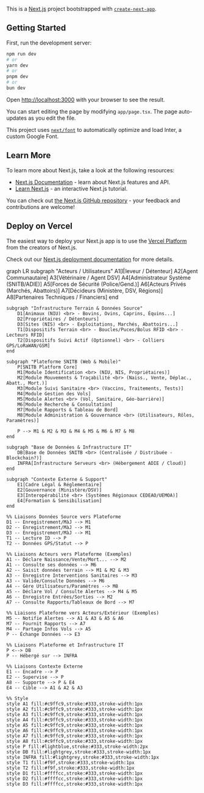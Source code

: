 This is a [Next.js](https://nextjs.org/) project bootstrapped with [`create-next-app`](https://github.com/vercel/next.js/tree/canary/packages/create-next-app).

## Getting Started

First, run the development server:

```bash
npm run dev
# or
yarn dev
# or
pnpm dev
# or
bun dev
```

Open [http://localhost:3000](http://localhost:3000) with your browser to see the result.

You can start editing the page by modifying `app/page.tsx`. The page auto-updates as you edit the file.

This project uses [`next/font`](https://nextjs.org/docs/basic-features/font-optimization) to automatically optimize and load Inter, a custom Google Font.

## Learn More

To learn more about Next.js, take a look at the following resources:

- [Next.js Documentation](https://nextjs.org/docs) - learn about Next.js features and API.
- [Learn Next.js](https://nextjs.org/learn) - an interactive Next.js tutorial.

You can check out [the Next.js GitHub repository](https://github.com/vercel/next.js/) - your feedback and contributions are welcome!

## Deploy on Vercel

The easiest way to deploy your Next.js app is to use the [Vercel Platform](https://vercel.com/new?utm_medium=default-template&filter=next.js&utm_source=create-next-app&utm_campaign=create-next-app-readme) from the creators of Next.js.

Check out our [Next.js deployment documentation](https://nextjs.org/docs/deployment) for more details.





graph LR
    subgraph "Acteurs / Utilisateurs"
        A1[Éleveur / Détenteur]
        A2[Agent Communautaire]
        A3[Vétérinaire / Agent DSV]
        A4[Administrateur Système (SNITB/ADIE)]
        A5[Forces de Sécurité (Police/Gend.)]
        A6[Acteurs Privés (Marchés, Abattoirs)]
        A7[Décideurs (Ministère, DSV, Régions)]
        A8[Partenaires Techniques / Financiers]
    end

    subgraph "Infrastructure Terrain & Données Source"
        D1[Animaux (NIU) <br> - Bovins, Ovins, Caprins, Équins...]
        D2[Propriétaires / Détenteurs]
        D3[Sites (NIS) <br> - Exploitations, Marchés, Abattoirs...]
        T1[Dispositifs Terrain <br> - Boucles/Puces/Bolus RFID <br> - Lecteurs RFID]
        T2[Dispositifs Suivi Actif (Optionnel) <br> - Colliers GPS/LoRaWAN/GSM]
    end

    subgraph "Plateforme SNITB (Web & Mobile)"
        P[SNITB Platform Core]
        M1[Module Identification <br> (NIU, NIS, Propriétaires)]
        M2[Module Mouvements & Traçabilité <br> (Naiss., Vente, Déplac., Abatt., Mort.)]
        M3[Module Suivi Sanitaire <br> (Vaccins, Traitements, Tests)]
        M4[Module Gestion des Vols]
        M5[Module Alertes <br> (Vol, Sanitaire, Géo-barrière)]
        M6[Module Recherche & Consultation]
        M7[Module Rapports & Tableau de Bord]
        M8[Module Administration & Gouvernance <br> (Utilisateurs, Rôles, Paramètres)]

        P --> M1 & M2 & M3 & M4 & M5 & M6 & M7 & M8
    end

    subgraph "Base de Données & Infrastructure IT"
        DB[Base de Données SNITB <br> (Centralisée / Distribuée - Blockchain?)]
        INFRA[Infrastructure Serveurs <br> (Hébergement ADIE / Cloud)]
    end

    subgraph "Contexte Externe & Support"
        E1[Cadre Légal & Réglementaire]
        E2[Gouvernance (Ministère/DSV)]
        E3[Interopérabilité <br> (Systèmes Régionaux CEDEAO/UEMOA)]
        E4[Formation & Sensibilisation]
    end

    %% Liaisons Données Source vers Plateforme
    D1 -- Enregistrement/MàJ --> M1
    D2 -- Enregistrement/MàJ --> M1
    D3 -- Enregistrement/MàJ --> M1
    T1 -- Lecture ID --> P
    T2 -- Données GPS/Statut --> P

    %% Liaisons Acteurs vers Plateforme (Exemples)
    A1 -- Déclare Naissance/Vente/Mort... --> M2
    A1 -- Consulte ses données --> M6
    A2 -- Saisit données terrain --> M1 & M2 & M3
    A3 -- Enregistre Interventions Sanitaires --> M3
    A3 -- Valide/Consulte Données --> M6
    A4 -- Gère Utilisateurs/Paramètres --> M8
    A5 -- Déclare Vol / Consulte Alertes --> M4 & M5
    A6 -- Enregistre Entrées/Sorties --> M2
    A7 -- Consulte Rapports/Tableaux de Bord --> M7

    %% Liaisons Plateforme vers Acteurs/Extérieur (Exemples)
    M5 -- Notifie Alertes --> A1 & A3 & A5 & A6
    M7 -- Fournit Rapports --> A7
    M4 -- Partage Infos Vols --> A5
    P -- Échange Données --> E3

    %% Liaisons Plateforme et Infrastructure IT
    P <--> DB
    P -- Hébergé sur --> INFRA

    %% Liaisons Contexte Externe
    E1 -- Encadre --> P
    E2 -- Supervise --> P
    A8 -- Supporte --> P & E4
    E4 -- Cible --> A1 & A2 & A3

    %% Style
    style A1 fill:#c9ffc9,stroke:#333,stroke-width:1px
    style A2 fill:#c9ffc9,stroke:#333,stroke-width:1px
    style A3 fill:#c9ffc9,stroke:#333,stroke-width:1px
    style A4 fill:#c9ffc9,stroke:#333,stroke-width:1px
    style A5 fill:#c9ffc9,stroke:#333,stroke-width:1px
    style A6 fill:#c9ffc9,stroke:#333,stroke-width:1px
    style A7 fill:#c9ffc9,stroke:#333,stroke-width:1px
    style A8 fill:#c9ffc9,stroke:#333,stroke-width:1px
    style P fill:#lightblue,stroke:#333,stroke-width:2px
    style DB fill:#lightgrey,stroke:#333,stroke-width:1px
    style INFRA fill:#lightgrey,stroke:#333,stroke-width:1px
    style T1 fill:#f9f,stroke:#333,stroke-width:1px
    style T2 fill:#f9f,stroke:#333,stroke-width:1px
    style D1 fill:#ffffcc,stroke:#333,stroke-width:1px
    style D2 fill:#ffffcc,stroke:#333,stroke-width:1px
    style D3 fill:#ffffcc,stroke:#333,stroke-width:1px

